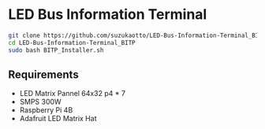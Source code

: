# LED Bus Information Terminal
```bash
git clone https://github.com/suzukaotto/LED-Bus-Information-Terminal_BITP.git
cd LED-Bus-Information-Terminal_BITP
sudo bash BITP_Installer.sh
```
## Requirements
* LED Matrix Pannel 64x32 p4 * 7
* SMPS 300W
* Raspberry Pi 4B
* Adafruit LED Matrix Hat
